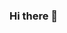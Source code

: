### Hi there 👋

<!--
**raazsony/raazsony** is a ✨ _special_ ✨ repository because its `README.md` (this file) appears on your GitHub profile.

Here are some ideas to get you started:

- 🔭 I’m currently working on virtual assistant
- 🌱 I’m currently learning java
- 💬 Ask me about anything
- 📫 How to reach me: raazshrey1@gmail.com
- 😄 Pronouns: He
- ⚡ Fun fact: I still watch cartoon everyday.
-->
